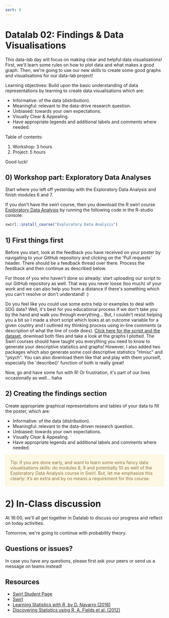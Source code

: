 ```yaml
---
sort: 9
---
```

# Datalab 02: Findings & Data Visualisations

This data-lab day will focus on making clear and helpful data visualisations! First, we'll learn some rules on how to plot data and what makes a good graph. Then, we're going to use our new skills to create some good graphs and visualisations for our data-lab project!

Learning objectives:
Build upon the basic understanding of data representations by learning to create data visualisations which are:
- Informative: of the data (distribution).
- Meaningful: relevant to the data-drive research question.
- Unbiased: towards your own expectations.
- Visually Clear & Appealing.
- Have appropriate legends and additional labels and comments where needed.

Table of contents:
1. Workshop: 3 hours
2. Project: 5 hours

Good luck!

## 0) Workshop part: Exploratory Data Analyses
Start where you left off yesterday with the Exploratory Data Analysis and finish modules 6 and 7.

If you don't have the swirl course, then you download the R swirl course [Exploratory Data Analysis](https://swirlstats.com/scn/getclean.html) by running the following code in the R-studio console:
```R
swirl::install_course("Exploratory Data Analysis")
```


## 1) First things first
Before you start, look at the feedback you have received on your poster by navigating to your GitHub repository and clicking on the 'Pull requests' header. There should be a feedback thread over there. Process the feedback and then continue as described below.

For those of you who haven't done so already: start uploading our script to our GitHub repository as well. That way you never loose (too much) of your work and we can also help you from a distance if there's something which you can't resolve or don't understand! :)

Do you feel like you could use some extra help or examples to deal with SDG data? Well, it's best for you educational process if we don't take you by the hand and walk you through everything... But, I couldn't resist helping you a bit so I made a short script which looks at an outcome variable for a given country and I outlined my thinking process using in-line comments (a description of what the line of code does). [Click here for the script and the dataset](https://github.com/BredaUniversityADSAI/ADS-AI/tree/main/docs/Study%20Content/DataScience/assets/DS2_Example), download both files and take a look at the graphs I plotted.
The Swirl courses should have taught you everything you need to know to generate your descriptive statistics and graphs! However, I also added two packages which also generate some cool descriptive statistics "Hmisc" and "psych". You can also download them like that and play with them yourself, especially the 'describe()' function of both is really great!

Now, go and have some fun with R! Or frustration, it's part of our lives occasionally as well... haha

## 2) Creating the findings section
Create appropriate graphical representations and tables of your data to fill the poster, which are:
- Informative: of the data (distribution).
- Meaningful: relevant to the data-driven research question.
- Unbiased: towards your own expectations.
- Visually Clear & Appealing.
- Have appropriate legends and additional labels and comments where needed.


<div style="padding: 15px; border: 1px solid transparent; border-color: transparent; margin-bottom: 20px; border-radius: 4px; color: #8a6d3b;; background-color: #fcf8e3; border-color: #faebcc;">
Tip: If you are done early, and want to learn some extra fancy data visualisations skills: do modules 8, 9 and potentially 10 as well of the Exploratory Data Analysis course in Swirl. But, let me emphasize this clearly: it’s an extra and by no means a requirement for this course.
</div>

# 2) In-Class discussion
At 16:00, we'll all get together in Datalab to discuss our progress and reflect on today activities.

Tomorrow, we're going to continue with probability theory.


## Questions or issues?
In case you have any questions, please first ask your peers or send us a message on teams instead!

## Resources
- [Swirl Student Page](https://swirlstats.com/students.html)
- [Swirl](https://swirlstats.com/help.html)
- [Learning Statistics with R, by D. Navarro (2018)](https://learningstatisticswithr.com/)  
- [Discovering Statistics using R, A. Fields et al. (2012)](https://uk.sagepub.com/en-gb/eur/discovering-statistics-using-r/book236067)  
